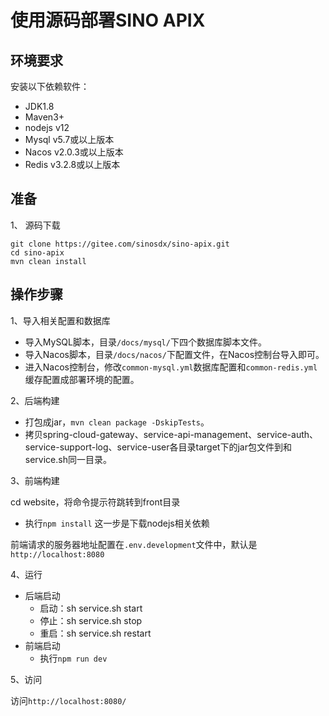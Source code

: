 # 使用源码部署SINO APIX

## 环境要求
安装以下依赖软件：
- JDK1.8
- Maven3+
- nodejs v12
- Mysql v5.7或以上版本
- Nacos v2.0.3或以上版本
- Redis v3.2.8或以上版本

## 准备
1、 源码下载
```
git clone https://gitee.com/sinosdx/sino-apix.git
cd sino-apix
mvn clean install
```

## 操作步骤

1、导入相关配置和数据库

- 导入MySQL脚本，目录`/docs/mysql/`下四个数据库脚本文件。
- 导入Nacos脚本，目录`/docs/nacos/`下配置文件，在Nacos控制台导入即可。
- 进入Nacos控制台，修改`common-mysql.yml`数据库配置和`common-redis.yml`缓存配置成部署环境的配置。

2、后端构建

- 打包成jar，`mvn clean package -DskipTests`。
- 拷贝spring-cloud-gateway、service-api-management、service-auth、service-support-log、service-user各目录target下的jar包文件到和service.sh同一目录。

3、前端构建

cd website，将命令提示符跳转到front目录

- 执行`npm install`
这一步是下载nodejs相关依赖

前端请求的服务器地址配置在`.env.development`文件中，默认是`http://localhost:8080`

4、运行
- 后端启动
    - 启动：sh service.sh start
    - 停止：sh service.sh stop
    - 重启：sh service.sh restart
- 前端启动
    - 执行`npm run dev`

5、访问

访问`http://localhost:8080/`



















